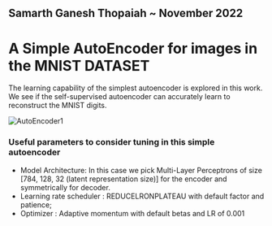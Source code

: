 ## Samarth Ganesh Thopaiah ~ November 2022

# A Simple AutoEncoder for images in the MNIST DATASET 

The learning capability of the simplest autoencoder is explored in this work. We see if the self-supervised autoencoder can accurately learn to reconstruct the MNIST digits. 

![AutoEncoder1]()

### Useful parameters to consider tuning in this simple autoencoder 
- Model Architecture: In this case we pick Multi-Layer Perceptrons of size [784, 128, 32 (latent representation size)] for the encoder and symmetrically for decoder. 
- Learning rate scheduler : REDUCELRONPLATEAU with default factor and patience; 
- Optimizer : Adaptive momentum with default betas and LR of 0.001